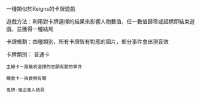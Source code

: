 一種類似於Reigns的卡牌遊戲




遊戲方法：利用對卡牌選擇的結果來影響人物數值，任一數值歸零或超標即結束遊戲，並獲得一種結局




卡牌規劃：四種類別，所有卡牌皆有對應的圖片，部分事件會出現音效
			 
			 
卡牌類別：
	普通卡
	
	主線卡－跟最初選擇的志願有關的事件
	
	餵食卡－與食物有關
	
	鬼牌-強迫進入結局
